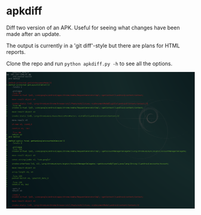 apkdiff
===

Diff two version of an APK. Useful for seeing what changes have been made after an update.

The output is currently in a 'git diff'-style but there are plans for HTML reports.

Clone the repo and run `python apkdiff.py -h` to see all the options.

![Example Display](screenshot1.png)
